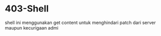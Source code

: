 # 403-Shell
shell ini menggunakan get content untuk menghindari patch dari server maupun kecurigaan admi
